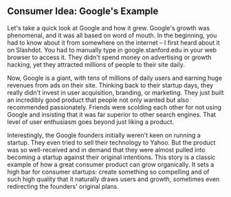 ## Consumer Idea: Google's Example
Let's take a quick look at Google and how it grew. Google's growth was phenomenal, and it was all based on word of mouth. In the beginning, you had to know about it from somewhere on the internet – I first heard about it on Slashdot. You had to manually type in google.stanford.edu in your web browser to access it. They didn't spend money on advertising or growth hacking, yet they attracted millions of people to their site daily.

Now, Google is a giant, with tens of millions of daily users and earning huge revenues from ads on their site. Thinking back to their startup days, they really didn't invest in user acquisition, branding, or marketing. They just built an incredibly good product that people not only wanted but also recommended passionately. Friends were scolding each other for not using Google and insisting that it was far superior to other search engines. That level of user enthusiasm goes beyond just liking a product.

Interestingly, the Google founders initially weren't keen on running a startup. They even tried to sell their technology to Yahoo. But the product was so well-received and in demand that they were almost pulled into becoming a startup against their original intentions. This story is a classic example of how a great consumer product can grow organically. It sets a high bar for consumer startups: create something so compelling and of such high quality that it naturally draws users and growth, sometimes even redirecting the founders' original plans.